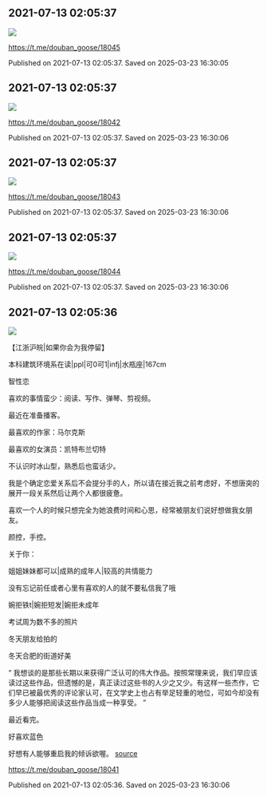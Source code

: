 
## 2021-07-13 02:05:37
![](assets/douban_goose/20250323_163005_736001.jpg) 



https://t.me/douban_goose/18045

Published on 2021-07-13 02:05:37. Saved on 2025-03-23 16:30:05

## 2021-07-13 02:05:37
![](assets/douban_goose/20250323_163005_341509.jpg) 



https://t.me/douban_goose/18042

Published on 2021-07-13 02:05:37. Saved on 2025-03-23 16:30:06

## 2021-07-13 02:05:37
![](assets/douban_goose/20250323_163005_421187.jpg) 



https://t.me/douban_goose/18043

Published on 2021-07-13 02:05:37. Saved on 2025-03-23 16:30:06

## 2021-07-13 02:05:37
![](assets/douban_goose/20250323_163005_421287.jpg) 



https://t.me/douban_goose/18044

Published on 2021-07-13 02:05:37. Saved on 2025-03-23 16:30:06

## 2021-07-13 02:05:36
![](assets/douban_goose/20250323_163005_468254.jpg) 

【江浙沪皖|如果你会为我停留】

本科建筑环境系在读|ppl|可0可1|infj|水瓶座|167cm

智性恋

喜欢的事情蛮少：阅读、写作、弹琴、剪视频。

最近在准备播客。

最喜欢的作家：马尔克斯

最喜欢的女演员：凯特布兰切特

不认识时冰山型，熟悉后也蛮话少。

我是个确定恋爱关系后不会提分手的人，所以请在接近我之前考虑好，不想唐突的展开一段关系然后让两个人都很疲惫。

喜欢一个人的时候只想完全为她浪费时间和心思，经常被朋友们说好想做我女朋友。

颜控，手控。

关于你：

姐姐妹妹都可以|成熟的成年人|较高的共情能力

没有忘记前任或者心里有喜欢的人的就不要私信我了哦

婉拒铁t|婉拒短发|婉拒未成年

考试周为数不多的照片

冬天朋友给拍的

冬天合肥的街道好美

“ 我想谈的是那些长期以来获得广泛认可的伟大作品。按照常理来说，我们早应该读过这些作品，但遗憾的是，真正读过这些书的人少之又少。有这样一些杰作，它们早已被最优秀的评论家认可，在文学史上也占有举足轻重的地位，可如今却没有多少人能够把阅读这些作品当成一种享受。 ”

最近看完。

好喜欢蓝色

好想有人能够重启我的倾诉欲喔。 [source](http://www.douban.com/group/topic/206909583/)

https://t.me/douban_goose/18041

Published on 2021-07-13 02:05:36. Saved on 2025-03-23 16:30:06
